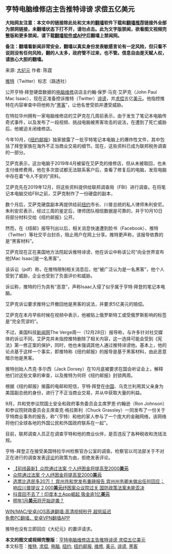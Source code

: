  <h2>亨特电脑维修店主告推特诽谤 求偿五亿美元</h2> <p class="notice"><b>大陆网友注意：本文中的链接除此处和文末的<a href="https://github.com/bannedbook/fanqiang" >翻墙</a>软件下载和<a href="https://github.com/killgcd/justmysocks/blob/master/README.md">翻墙推荐</a>链接外全部为禁网链接，未翻墙状态下打不开，请勿点击。此为文字版禁闻，欲看图文视频完整版和更多禁闻，请下载<a href="https://github.com/bannedbook/fanqiang">翻墙软件或APP</a>后翻墙上禁闻网。</p><p>备注：翻墙看新闻非常安全，翻墙以真实身份发表敏感言论有一定风险，但只看不说则没有任何风险，翻的人太多，政府管不过来，也不管。信息自由是天赋人权，请放心大胆的翻墙。</b></p>  <div class="entry"> <p>来源:&nbsp;<span class='wp_keywordlink_affiliate'><a href="http://www.epochtimes.com/" title="大纪元" target="_blank">大纪元</a></span>                            作者:&nbsp;陈霆                                                 </p> <p><a href="https://www.bannedbook.org/bnews/tag/%e6%8e%a8%e7%89%b9/" class="st_tag internal_tag" rel="tag" title="标签 推特 下的日志">推特</a>（Twitter）标志（路透社）</p> <p>公开亨特·拜登硬盘数据的<a href="https://www.bannedbook.org/bnews/tag/%e7%94%b5%e8%84%91/" class="st_tag internal_tag" rel="tag" title="标签 电脑 下的日志">电脑</a><a href="https://www.bannedbook.org/bnews/tag/%E7%BB%B4%E4%BF%AE/" class="st_tag internal_tag" rel="tag" title="标签 维修 下的日志">维修</a>店店主约翰‧保罗‧马克‧艾萨克（John Paul Mac Isaac），现在正准备控诉推特（Twitter）<a href="https://www.bannedbook.org/bnews/tag/%E8%AF%BD%E8%B0%A4/" class="st_tag internal_tag" rel="tag" title="标签 诽谤 下的日志">诽谤</a>，并<a href="https://www.bannedbook.org/bnews/tag/%E6%B1%82%E5%81%BF/" class="st_tag internal_tag" rel="tag" title="标签 求偿 下的日志">求偿</a>五亿<a href="https://www.bannedbook.org/bnews/tag/%e7%be%8e%e5%85%83/" class="st_tag internal_tag" rel="tag" title="标签 美元 下的日志">美元</a>。他指控推特在内容审查中将他称为“<a href="https://www.bannedbook.org/bnews/tag/%e9%bb%91%e5%ae%a2/" class="st_tag internal_tag" rel="tag" title="标签 黑客 下的日志">黑客</a>”，让他名誉受损并遭受威胁。</p> <p>在特拉华州拥有一家电脑维修店的艾萨克在几周前表示，由于发生了笔记本电脑传奇式事件，以及发布了一段视频、挑战电脑被黑客攻击的说法，在遭到了死亡威胁后，他被迫关闭维修店。</p> <p>今年10月，《<a href="https://www.bannedbook.org/bnews/tag/%e7%ba%bd%e7%ba%a6%e9%82%ae%e6%8a%a5/" class="st_tag internal_tag" rel="tag" title="标签 纽约邮报 下的日志">纽约邮报</a>》独家披露了一批亨特笔记本电脑上的爆炸性文件，其中包括了拜登家族在海外不正当商业交易的细节。现在，这些资料已成为联邦税务调查的一部分。</p>  <p>艾萨克表示，这台电脑于2019年4月被留在艾萨克的维修店，但从未被取回，也未支付维修费用，他在多次尝试都无法联系客户后，查看了修复后的电脑，发现电脑中存在着“令人不安的”资料。</p> <p>艾萨克先在2019年12月，将这些资料提供给联邦调查局（FBI）进行调查。在将笔记本电脑交给FBI之前，艾萨克制作了一份硬盘的副本，</p> <p>数个月后，艾萨克硬盘副本再提供给前<a href="https://www.bannedbook.org/bnews/tag/%e7%ba%bd%e7%ba%a6/" class="st_tag internal_tag" rel="tag" title="标签 纽约 下的日志">纽约</a>市长、川普总统的私人律师朱利安尼。朱利安尼表示，经过三周的鉴定后，律师团队相信数据是可靠的，并于10月10日将部分材料交给《纽约邮报》公开。</p> <p>然而，在《纽邮》报导刊出以后，相关消息快速遭到脸书（Facebook）、推特（Twitter）等社交平台封杀，阻止用户在网上分享。推特更声称，该报导依靠的是“黑客材料”。</p> <p>艾萨克现在正在美国地方法院起诉推特诽谤，他在诉讼中称该公司“向全世界宣布他[Mac Isaac]是一名黑客”。</p>  <p>该诉讼（pdf）称，在推特限制相关消息后，他“被广泛认为是一名黑客”，他个人受到了威胁，企业也受到了负面评价和威胁。</p> <p>诉讼称，推特的行为具有“恶意”，声称Isaac入侵了似乎属于亨特·拜登的笔记本电脑。</p> <p>艾萨克诉讼要求推特公开撤回他是黑客的说法，并要求5亿美元的赔偿。</p> <p>艾萨克在本月早些时候在视频中表示，他被贴上俄罗斯特工或受俄罗斯影响的标签是“完全荒谬的”。</p> <p>不过，美国科技<span class='wp_keywordlink_affiliate'><a href="https://www.bannedbook.org/" title="新闻网">新闻网</a></span>The Verge周一（12月28日）报导称，与许多针对社交媒体的诉讼不同，艾萨克并未指控推特删除了相关内容，这一选择可能会受到《宪法》第一修正案的保护，同时，他也未强调其他人通过推特诽谤他。基本上，他的论点基于这样一个事实，即推特称《纽约邮报》的报导是基于黑客材料，由此恶意暗示他是黑客。</p>  <p>推特创始人杰克·多尔西（Jack Dorsey）在10月底被要求在国会听证会上，解释他们对这些文章的审查，以及推特为何将《纽约邮报》封锁两周。</p> <p>根据《纽约邮报》揭露的电邮和短信，亨特·拜登在<span class='wp_keywordlink_affiliate'><a href="https://www.bannedbook.org/" title="中国" target="_blank">中国</a></span>、乌克兰利用其父亲身为美国副总统的身份，进行了不正当商业交易，并从中获取大量的利益。</p> <p>9月，共和党参议院国土安全和政府事务委员会主席罗恩·约翰逊（Ron Johnson）和参议院财政委员会主席查克·格拉斯利（Chuck Grassley）一同发布了一份关于亨特商业事务的报告，称“（亨特）和他的家人参与了一个庞大的金融网络，该网络将他们全球各地的外国公民和外国政府联系在一起”。</p> <p>目前，联邦调查人员正在调查亨特和他的商业伙伴，是否违反了各种税收和洗钱法规。</p> <p>亨特-拜登正在接受美国特拉华州检察官办公室的调查。检察官以司法部关于不对正在进行的调查发表<span class='wp_keywordlink_affiliate'><a href="https://www.bannedbook.org/bnews/comments/" title="新闻评论" target="_blank">评论</a></span>的政策为由，拒绝发表评论。</p>  <ul class='op-related-articles' title='相关阅读'> <li><a href='https://www.bannedbook.org/bnews/bannedvideo/20201229/1457229.html' target='_blank'>【前线最新】众院通过法案 个人纾困金将提高至2000<b>美元</b></a></li> <li><a href='https://www.bannedbook.org/bnews/taiwannews/20201229/1457142.html' target='_blank'>众院通过法案 个人纾困金将提高至2000<b>美元</b></a></li> <li><a href='https://www.bannedbook.org/bnews/bannedvideo/20201229/1457076.html' target='_blank'>选票比选民多20万！ 宾州共和党发布重磅报告 宾州州务卿未做出任何回应；响应川普提议 2,000<b>美元</b>纾困案众议院过关 国防政策法案未能否决</a></li> <li><a href='https://www.bannedbook.org/bnews/cnnews/20201229/1456784.html' target='_blank'>抖音回不去了！印度本土App崛起 吸金逾1亿<b>美元</b></a></li> <li><a href='https://www.bannedbook.org/bnews/finance/20201229/1456728.html' target='_blank'>明年1月<b>美元</b>将开始逆袭？</a></li> </ul> <p class="texttj"> <a href="https://github.com/bannedbook/fanqiang/wiki/V2ray%E6%9C%BA%E5%9C%BA" target="_blank">WIN/MAC/安卓/iOS高速翻墙:高清视频秒开,超低延迟</a><br/> <a href="https://github.com/bannedbook/fanqiang/wiki/%E7%A6%81%E9%97%BB%E7%BD%91%E5%AE%89%E5%8D%93%E7%BF%BB%E5%A2%99%E6%96%B0%E9%97%BBAPP" target="_blank">免费PC翻墙、安卓VPN翻墙APP</a></p><p>推特也没有立即回应《大纪元》的置评请求。</p><a name='sharetosocial'></a>       <div><b>本文的图文或视频完整版</b>：<a href='https://www.bannedbook.org/bnews/cbnews/20201229/1457304.html'>亨特电脑维修店主告推特诽谤 求偿五亿美元</a></div>  </div><!--END ENTRY--> <div class="postfooter"> <div>本文标签：<a href="https://www.bannedbook.org/bnews/tag/%e6%8e%a8%e7%89%b9/" rel="tag">推特</a>, <a href="https://www.bannedbook.org/bnews/tag/%E6%B1%82%E5%81%BF/" rel="tag">求偿</a>, <a href="https://www.bannedbook.org/bnews/tag/%e7%94%b5%e8%84%91/" rel="tag">电脑</a>, <a href="https://www.bannedbook.org/bnews/tag/%e7%ba%bd%e7%ba%a6/" rel="tag">纽约</a>, <a href="https://www.bannedbook.org/bnews/tag/%e7%ba%bd%e7%ba%a6%e9%82%ae%e6%8a%a5/" rel="tag">纽约邮报</a>, <a href="https://www.bannedbook.org/bnews/tag/%E7%BB%B4%E4%BF%AE/" rel="tag">维修</a>, <a href="https://www.bannedbook.org/bnews/tag/%e7%be%8e%e5%85%83/" rel="tag">美元</a>, <a href="https://www.bannedbook.org/bnews/tag/%E8%AF%BD%E8%B0%A4/" rel="tag">诽谤</a>, <a href="https://www.bannedbook.org/bnews/tag/%e9%bb%91%e5%ae%a2/" rel="tag">黑客</a></div>  </div><!--END POSTFOOTER--> 